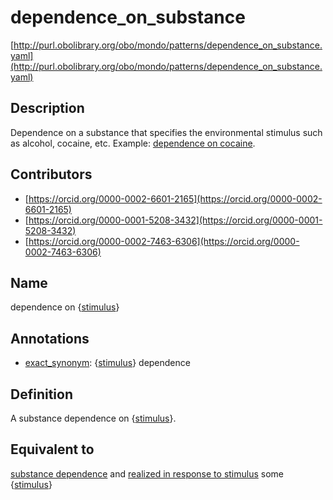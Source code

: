 # dependence_on_substance 

[http://purl.obolibrary.org/obo/mondo/patterns/dependence_on_substance.yaml](http://purl.obolibrary.org/obo/mondo/patterns/dependence_on_substance.yaml)
## Description 

Dependence on a substance that specifies the environmental stimulus such as alcohol, cocaine, etc. Example: [dependence on cocaine](http://purl.obolibrary.org/obo/MONDO_0005186).
## Contributors 
* [https://orcid.org/0000-0002-6601-2165](https://orcid.org/0000-0002-6601-2165) 
* [https://orcid.org/0000-0001-5208-3432](https://orcid.org/0000-0001-5208-3432) 
* [https://orcid.org/0000-0002-7463-6306](https://orcid.org/0000-0002-7463-6306) 
## Name 

dependence on {[stimulus](http://purl.obolibrary.org/obo/CHEBI_24431)}

## Annotations 

* [exact_synonym](http://www.geneontology.org/formats/oboInOwl#hasExactSynonym): {[stimulus](http://purl.obolibrary.org/obo/CHEBI_24431)} dependence

## Definition 

A substance dependence on {[stimulus](http://purl.obolibrary.org/obo/CHEBI_24431)}.

## Equivalent to 

[substance dependence](http://purl.obolibrary.org/obo/MONDO_0004938) and [realized in response to stimulus](http://purl.obolibrary.org/obo/RO_0004028) some {[stimulus](http://purl.obolibrary.org/obo/CHEBI_24431)}

